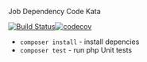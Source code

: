 Job Dependency Code Kata

[![Build Status](https://travis-ci.org/TomEWilkinson/job_dependency_kata_php.svg?branch=master)](https://travis-ci.org/TomEWilkinson/job_dependency_kata_php)[![codecov](https://codecov.io/gh/TomEWilkinson/job_dependency_kata_php/branch/master/graph/badge.svg)](https://codecov.io/gh/TomEWilkinson/job_dependency_kata_php)

- `composer install` - install depencies
- `composer test` - run php Unit tests
